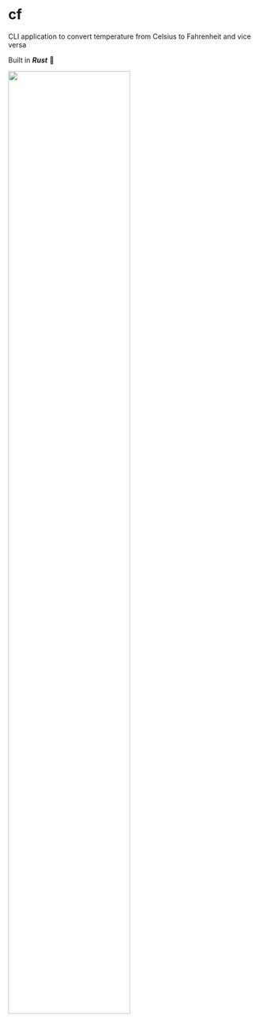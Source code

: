 # cf

CLI application to convert temperature from Celsius to Fahrenheit and vice versa

Built in **_Rust_** 🚀

<img src="https://user-images.githubusercontent.com/75202541/200177851-c750f8ed-a86b-4131-ab83-a53026c20e14.png" width=70% height=70%>
